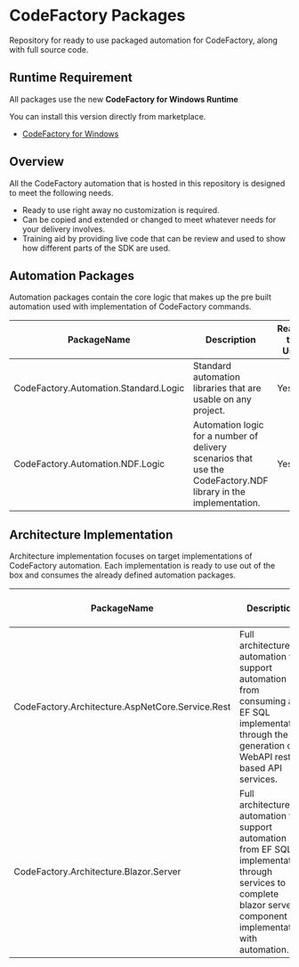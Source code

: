 # CodeFactory Packages
Repository for ready to use packaged automation for CodeFactory, along with full source code.

## Runtime Requirement
All packages use the new **CodeFactory for Windows Runtime** 

You can install this version directly from marketplace.
- [CodeFactory for Windows](https://marketplace.visualstudio.com/items?itemName=CodeFactoryLLC.CodeFactoryForWindows)

## Overview
All the CodeFactory automation that is hosted in this repository is designed to meet the following needs.
- Ready to use right away no customization is required.
- Can be copied and extended or changed to meet whatever needs for your delivery involves.
- Training aid by providing live code that can be review and used to show how different parts of the SDK are used.

## Automation Packages
Automation packages contain the core logic that makes up the pre built automation used with implementation of CodeFactory commands.

|PackageName|Description|Ready to Use|Status|
|--|--|--|--|
|CodeFactory.Automation.Standard.Logic|Standard automation libraries that are usable on any project.|Yes|Initial Release|
|CodeFactory.Automation.NDF.Logic|Automation logic for a number of delivery scenarios that use the CodeFactory.NDF library in the implementation.|Yes|Initial Release|


## Architecture Implementation

Architecture implementation focuses on target implementations of CodeFactory automation. Each implementation is ready to use out of the box and consumes the already defined automation packages.

|PackageName|Description|Ready to Use|Status|
|--|--|--|--|
|CodeFactory.Architecture.AspNetCore.Service.Rest|Full architecture automation to support automation from consuming a EF SQL implementation through the generation of WebAPI rest based API services.|Yes|Initial Release|
|CodeFactory.Architecture.Blazor.Server|Full architecture automation to support automation from EF SQL implementation through services to complete blazor server component implementation with automation.|Yes|Initial Release|

